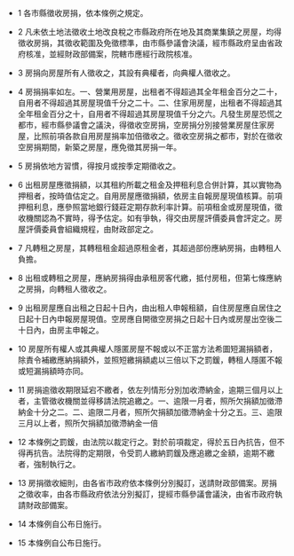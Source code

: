 * 1 各市縣徵收房捐，依本條例之規定。

* 2 凡未依土地法徵收土地改良稅之市縣政府所在地及其商業集鎮之房屋，均得徵收房捐，其徵收範圍及免徵標準，由市縣參議會決議，經市縣政府呈由省政府核准，並經財政部備案，院轄市應經行政院核准。

* 3 房捐向房屋所有人徵收之，其設有典權者，向典權人徵收之。

* 4 房捐捐率如左。一、營業用房屋，出租者不得超過其全年租金百分之二十，自用者不得超過其房屋現值千分之二十。二、住家用房屋，出租者不得超過其全年租金百分之十，自用者不得超過其房屋現值千分之六。凡發生房屋恐慌之都市，經市縣參議會之議決，得徵收空房捐，空房捐分別接營業房屋住家房屋，比照前項各款自用房屋捐率加倍徵收之。徵收空房捐之都市，對於在徵收空房捐期間，新築之房屋，應免徵其房捐一年。

* 5 房捐依地方習慣，得按月或按季定期徵收之。

* 6 出租房屋應徵捐額，以其租約所載之租金及押租利息合併計算，其以實物為押租者，按時值估定之。自用房屋應徵捐額，依房主自報房屋現值核算。前項押租利息，應參照當地銀行錢莊定期存款利率計算。前項租金或房屋現值，徵收機關認為不實時，得予估定。如有爭執，得交由房屋評價委員會評定之。房屋評價委員會組織規程，由財政部定之。

* 7 凡轉租之房屋，其轉租租金超過原租金者，其超過部份應納房捐，由轉租人負擔。

* 8 出租或轉租之房屋，應納房捐得由承租房客代繳，抵付房租，但第七條應納之房捐，向轉租人徵收之。

* 9 出租房屋應自出租之日起十日內，由出租人申報租額，自住房屋應自居住之日起十日內申報房屋現值。空房應自開徵空房捐之日起十日內或房屋出空後二十日內，由房主申報之。

* 10 房屋所有權人或其典權人隱匿房屋不報或以不正當方法希圖短漏捐額者，除責令補繳應納捐額外，並照短繳捐額處以三倍以下之罰鍰，轉租人隱匿不報或短漏捐額時亦同。

* 11 房捐逾徵收期限延宕不繳者，依左列情形分別加收滯納金，逾期三個月以上者，主管徵收機關並得移請法院追繳之。一、逾限一月者，照所欠捐額加徵滯納金十分之二。二、逾限二月者，照所欠捐額加徵滯納金十分之五。三、逾限三月以上者，照所欠捐額加徵滯納金一倍

* 12 本條例之罰鍰，由法院以裁定行之。對於前項裁定，得於五日內抗告，但不得再抗告。法院得酌定期限，令受罰人繳納罰鍰及應追繳之金額，逾期不繳者，強制執行之。

* 13 房捐徵收細則，由各省市政府依本條例分別擬訂，送請財政部備案。房捐之徵收率，由各市縣政府依法分別擬訂，提經市縣參議會議決，由省市政府執請財政部備案。

* 14 本條例自公布日施行。

* 15 本條例自公布日施行。

